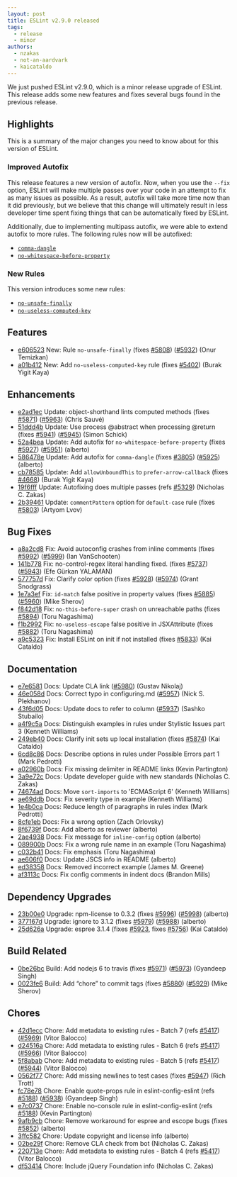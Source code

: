```yaml
---
layout: post
title: ESLint v2.9.0 released
tags:
  - release
  - minor
authors:
  - nzakas
  - not-an-aardvark
  - kaicataldo
---
```


We just pushed ESLint v2.9.0, which is a minor release upgrade of ESLint. This release adds some new features and fixes several bugs found in the previous release.

## Highlights

This is a summary of the major changes you need to know about for this version of ESLint.

### Improved Autofix

This release features a new version of autofix. Now, when you use the `--fix` option, ESLint will make multiple passes over your code in an attempt to fix as many issues as possible. As a result, autofix will take more time now than it did previously, but we believe that this change will ultimately result in less developer time spent fixing things that can be automatically fixed by ESLint.

Additionally, due to implementing multipass autofix, we were able to extend autofix to more rules. The following rules now will be autofixed:

* [`comma-dangle`](https://eslint.org/docs/rules/comma-dangle)
* [`no-whitespace-before-property`](https://eslint.org/docs/rules/no-whitespace-before-property)

### New Rules

This version introduces some new rules:

* [`no-unsafe-finally`](https://eslint.org/docs/rules/no-unsafe-finally)
* [`no-useless-computed-key`](https://eslint.org/docs/rules/no-useless-computed-key)


## Features


* [e606523](https://github.com/eslint/eslint/commit/e606523) New: Rule `no-unsafe-finally` (fixes [#5808](https://github.com/eslint/eslint/issues/5808)) ([#5932](https://github.com/eslint/eslint/issues/5932)) (Onur Temizkan)
* [a01b412](https://github.com/eslint/eslint/commit/a01b412) New: Add `no-useless-computed-key` rule (fixes [#5402](https://github.com/eslint/eslint/issues/5402)) (Burak Yigit Kaya)




## Enhancements


* [e2ad1ec](https://github.com/eslint/eslint/commit/e2ad1ec) Update: object-shorthand lints computed methods (fixes [#5871](https://github.com/eslint/eslint/issues/5871)) ([#5963](https://github.com/eslint/eslint/issues/5963)) (Chris Sauvé)
* [51ddd4b](https://github.com/eslint/eslint/commit/51ddd4b) Update: Use process @abstract when processing @return (fixes [#5941](https://github.com/eslint/eslint/issues/5941)) ([#5945](https://github.com/eslint/eslint/issues/5945)) (Simon Schick)
* [52a4bea](https://github.com/eslint/eslint/commit/52a4bea) Update: Add autofix for `no-whitespace-before-property` (fixes [#5927](https://github.com/eslint/eslint/issues/5927)) ([#5951](https://github.com/eslint/eslint/issues/5951)) (alberto)
* [586478e](https://github.com/eslint/eslint/commit/586478e) Update: Add autofix for `comma-dangle` (fixes [#3805](https://github.com/eslint/eslint/issues/3805)) ([#5925](https://github.com/eslint/eslint/issues/5925)) (alberto)
* [cb78585](https://github.com/eslint/eslint/commit/cb78585) Update: Add `allowUnboundThis` to `prefer-arrow-callback` (fixes [#4668](https://github.com/eslint/eslint/issues/4668)) (Burak Yigit Kaya)
* [19f6fff](https://github.com/eslint/eslint/commit/19f6fff) Update: Autofixing does multiple passes (refs [#5329](https://github.com/eslint/eslint/issues/5329)) (Nicholas C. Zakas)
* [2b39461](https://github.com/eslint/eslint/commit/2b39461) Update: `commentPattern` option for `default-case` rule (fixes [#5803](https://github.com/eslint/eslint/issues/5803)) (Artyom Lvov)




## Bug Fixes


* [a8a2cd8](https://github.com/eslint/eslint/commit/a8a2cd8) Fix: Avoid autoconfig crashes from inline comments (fixes [#5992](https://github.com/eslint/eslint/issues/5992)) ([#5999](https://github.com/eslint/eslint/issues/5999)) (Ian VanSchooten)
* [141b778](https://github.com/eslint/eslint/commit/141b778) Fix: no-control-regex literal handling fixed. (fixes [#5737](https://github.com/eslint/eslint/issues/5737)) ([#5943](https://github.com/eslint/eslint/issues/5943)) (Efe Gürkan YALAMAN)
* [577757d](https://github.com/eslint/eslint/commit/577757d) Fix: Clarify color option (fixes [#5928](https://github.com/eslint/eslint/issues/5928)) ([#5974](https://github.com/eslint/eslint/issues/5974)) (Grant Snodgrass)
* [1e7a3ef](https://github.com/eslint/eslint/commit/1e7a3ef) Fix: `id-match` false positive in property values (fixes [#5885](https://github.com/eslint/eslint/issues/5885)) ([#5960](https://github.com/eslint/eslint/issues/5960)) (Mike Sherov)
* [f842d18](https://github.com/eslint/eslint/commit/f842d18) Fix: `no-this-before-super` crash on unreachable paths (fixes [#5894](https://github.com/eslint/eslint/issues/5894)) (Toru Nagashima)
* [f1b2992](https://github.com/eslint/eslint/commit/f1b2992) Fix: `no-useless-escape` false positive in JSXAttribute (fixes [#5882](https://github.com/eslint/eslint/issues/5882)) (Toru Nagashima)
* [a9c5323](https://github.com/eslint/eslint/commit/a9c5323) Fix: Install ESLint on init if not installed (fixes [#5833](https://github.com/eslint/eslint/issues/5833)) (Kai Cataldo)




## Documentation


* [e7e6581](https://github.com/eslint/eslint/commit/e7e6581) Docs: Update CLA link ([#5980](https://github.com/eslint/eslint/issues/5980)) (Gustav Nikolaj)
* [46e058d](https://github.com/eslint/eslint/commit/46e058d) Docs: Correct typo in configuring.md ([#5957](https://github.com/eslint/eslint/issues/5957)) (Nick S. Plekhanov)
* [43f6d05](https://github.com/eslint/eslint/commit/43f6d05) Docs: Update docs to refer to column ([#5937](https://github.com/eslint/eslint/issues/5937)) (Sashko Stubailo)
* [a4f9c5a](https://github.com/eslint/eslint/commit/a4f9c5a) Docs: Distinguish examples in rules under Stylistic Issues part 3 (Kenneth Williams)
* [249eb40](https://github.com/eslint/eslint/commit/249eb40) Docs: Clarify init sets up local installation (fixes [#5874](https://github.com/eslint/eslint/issues/5874)) (Kai Cataldo)
* [6cd8c86](https://github.com/eslint/eslint/commit/6cd8c86) Docs: Describe options in rules under Possible Errors part 1 (Mark Pedrotti)
* [a02960b](https://github.com/eslint/eslint/commit/a02960b) Docs: Fix missing delimiter in README links (Kevin Partington)
* [3a9e72c](https://github.com/eslint/eslint/commit/3a9e72c) Docs: Update developer guide with new standards (Nicholas C. Zakas)
* [74674ad](https://github.com/eslint/eslint/commit/74674ad) Docs: Move `sort-imports` to 'ECMAScript 6' (Kenneth Williams)
* [ae69ddb](https://github.com/eslint/eslint/commit/ae69ddb) Docs: Fix severity type in example (Kenneth Williams)
* [1e4b0ca](https://github.com/eslint/eslint/commit/1e4b0ca) Docs: Reduce length of paragraphs in rules index (Mark Pedrotti)
* [8cfe1eb](https://github.com/eslint/eslint/commit/8cfe1eb) Docs: Fix a wrong option (Zach Orlovsky)
* [8f6739f](https://github.com/eslint/eslint/commit/8f6739f) Docs: Add alberto as reviewer (alberto)
* [2ae4938](https://github.com/eslint/eslint/commit/2ae4938) Docs: Fix message for `inline-config` option (alberto)
* [089900b](https://github.com/eslint/eslint/commit/089900b) Docs: Fix a wrong rule name in an example (Toru Nagashima)
* [c032b41](https://github.com/eslint/eslint/commit/c032b41) Docs: Fix emphasis (Toru Nagashima)
* [ae606f0](https://github.com/eslint/eslint/commit/ae606f0) Docs: Update JSCS info in README (alberto)
* [ed38358](https://github.com/eslint/eslint/commit/ed38358) Docs: Removed incorrect example (James M. Greene)
* [af3113c](https://github.com/eslint/eslint/commit/af3113c) Docs: Fix config comments in indent docs (Brandon Mills)




## Dependency Upgrades


* [23b00e0](https://github.com/eslint/eslint/commit/23b00e0) Upgrade: npm-license to 0.3.2 (fixes [#5996](https://github.com/eslint/eslint/issues/5996)) ([#5998](https://github.com/eslint/eslint/issues/5998)) (alberto)
* [377167d](https://github.com/eslint/eslint/commit/377167d) Upgrade: ignore to 3.1.2 (fixes [#5979](https://github.com/eslint/eslint/issues/5979)) ([#5988](https://github.com/eslint/eslint/issues/5988)) (alberto)
* [25d626a](https://github.com/eslint/eslint/commit/25d626a) Upgrade: espree 3.1.4 (fixes [#5923](https://github.com/eslint/eslint/issues/5923), fixes [#5756](https://github.com/eslint/eslint/issues/5756)) (Kai Cataldo)




## Build Related


* [0be26bc](https://github.com/eslint/eslint/commit/0be26bc) Build: Add nodejs 6 to travis (fixes [#5971](https://github.com/eslint/eslint/issues/5971)) ([#5973](https://github.com/eslint/eslint/issues/5973)) (Gyandeep Singh)
* [0023fe6](https://github.com/eslint/eslint/commit/0023fe6) Build: Add “chore” to commit tags (fixes [#5880](https://github.com/eslint/eslint/issues/5880)) ([#5929](https://github.com/eslint/eslint/issues/5929)) (Mike Sherov)




## Chores


* [42d1ecc](https://github.com/eslint/eslint/commit/42d1ecc) Chore: Add metadata to existing rules - Batch 7 (refs [#5417](https://github.com/eslint/eslint/issues/5417)) ([#5969](https://github.com/eslint/eslint/issues/5969)) (Vitor Balocco)
* [d24516a](https://github.com/eslint/eslint/commit/d24516a) Chore: Add metadata to existing rules - Batch 6 (refs [#5417](https://github.com/eslint/eslint/issues/5417)) ([#5966](https://github.com/eslint/eslint/issues/5966)) (Vitor Balocco)
* [5f8abab](https://github.com/eslint/eslint/commit/5f8abab) Chore: Add metadata to existing rules - Batch 5 (refs [#5417](https://github.com/eslint/eslint/issues/5417)) ([#5944](https://github.com/eslint/eslint/issues/5944)) (Vitor Balocco)
* [0562f77](https://github.com/eslint/eslint/commit/0562f77) Chore: Add missing newlines to test cases (fixes [#5947](https://github.com/eslint/eslint/issues/5947)) (Rich Trott)
* [fc78e78](https://github.com/eslint/eslint/commit/fc78e78) Chore: Enable quote-props rule in eslint-config-eslint (refs [#5188](https://github.com/eslint/eslint/issues/5188)) ([#5938](https://github.com/eslint/eslint/issues/5938)) (Gyandeep Singh)
* [e7c0737](https://github.com/eslint/eslint/commit/e7c0737) Chore: Enable no-console rule in eslint-config-eslint (refs [#5188](https://github.com/eslint/eslint/issues/5188)) (Kevin Partington)
* [9afb9cb](https://github.com/eslint/eslint/commit/9afb9cb) Chore: Remove workaround for espree and escope bugs (fixes [#5852](https://github.com/eslint/eslint/issues/5852)) (alberto)
* [3ffc582](https://github.com/eslint/eslint/commit/3ffc582) Chore: Update copyright and license info (alberto)
* [02be29f](https://github.com/eslint/eslint/commit/02be29f) Chore: Remove CLA check from bot (Nicholas C. Zakas)
* [220713e](https://github.com/eslint/eslint/commit/220713e) Chore: Add metadata to existing rules - Batch 4 (refs [#5417](https://github.com/eslint/eslint/issues/5417)) (Vitor Balocco)
* [df53414](https://github.com/eslint/eslint/commit/df53414) Chore: Include jQuery Foundation info (Nicholas C. Zakas)
